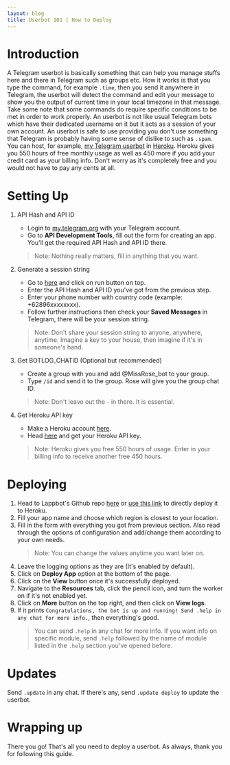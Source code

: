 ```yaml
---
layout: blog
title: Userbot 101 | How to Deploy
---
```


# Introduction

A Telegram userbot is basically something that can help you manage stuffs here and there in Telegram such as groups etc. How it works is that you type the command, for example `.time`, then you send it anywhere in Telegram, the userbot will detect the command and edit your message to show you the output of current time in your local timezone in that message. Take some note that some commands do require specific conditions to be met in order to work properly. An userbot is not like usual Telegram bots which have their dedicated username on it but it acts as a session of your own account. An userbot is safe to use providing you don't use something that Telegram is probably having some sense of dislike to such as `.spam`. You can host, for example, [my Telegram userbot](https://github.com/irvanmalik48/Lappbot) in [Heroku](https://heroku.com/deploy?template=https://github.com/irvanmalik48/Lappbot/tree/master). Heroku gives you 550 hours of free monthly usage as well as 450 more if you add your credit card as your billing info. Don't worry as it's completely free and you would not have to pay any cents at all.

# Setting Up

1. API Hash and API ID
    - Login to [my.telegram.org](https://my.telegram.org) with your Telegram account.
    - Go to **API Development Tools**, fill out the form for creating an app. You'll get the required API Hash and API ID there.
    > Note: Nothing really matters, fill in anything that you want.  

2. Generate a session string
    - Go to [here](http://sessiongen.irvanmalik48.repl.run/) and click on run button on top.
    - Enter the API Hash and API ID you've got from the previous step.
    - Enter your phone number with country code (example: +62896xxxxxxxx).
    - Follow further instructions then check your **Saved Messages** in Telegram, there will be your session string.
    > Note: Don't share your session string to anyone, anywhere, anytime. Imagine a key to your house, then imagine if it's in someone's hand.  

3. Get BOTLOG_CHATID (Optional but recommended)
    - Create a group with you and add @MissRose_bot to your group.
    - Type `/id` and send it to the group. Rose will give you the group chat ID.
    > Note: Don't leave out the - in there. It is essential.  

4. Get Heroku API key
    - Make a Heroku account [here](https://signup.heroku.com).
    - Head [here](https://dashboard.heroku.com/account) and get your Heroku API key.
    > Note: Heroku gives you free 550 hours of usage. Enter in your billing info to receive another free 450 hours.  

# Deploying

1. Head to Lappbot's Github repo [here](https://github.com/irvanmalik48/Lappbot) or [use this link](https://heroku.com/deploy?template=https://github.com/irvanmalik48/Lappbot/tree/master) to directly deploy it to Heroku.
2. Fill your app name and choose which region is closest to your location.
3. Fill in the form with everything you got from previous section. Also read through the options of configuration and add/change them according to your own needs.
    > Note: You can change the values anytime you want later on.  
4. Leave the logging options as they are (It's enabled by default).  
5. Click on **Deploy App** option at the bottom of the page.
6. Click on the **View** button once it's successfully deployed.
7. Navigate to the **Resources** tab, click the pencil icon, and turn the worker on if it's not enabled yet.
8. Click on **More** button on the top right, and then click on **View logs**.
9. If it prints `Congratulations, the bot is up and running! Send .help in any chat for more info.`, then everything's good.
    > You can send `.help` in any chat for more info. If you want info on specific module, send `.help` followed by the name of module listed in the `.help` section you've opened before.  

# Updates

Send `.update` in any chat. If there's any, send `.update deploy` to update the userbot.

# Wrapping up

There you go! That's all you need to deploy a userbot. As always, thank you for following this guide.